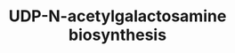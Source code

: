 ---
annotations:
- id: PW:0000002
  parent: classic metabolic pathway
  type: Pathway Ontology
  value: classic metabolic pathway
- id: PW:0000559
  parent: regulatory pathway
  type: Pathway Ontology
  value: hexosamine biosynthetic pathway
authors:
- M.Braymer
- MaintBot
- Mkutmon
- Ddigles
- Egonw
- Eweitz
- Khanspers
citedin: ''
communities: []
description: UDP-N-acetyl-D-glucosamine (UDP-GlcNAc) is a sugar nucleotide utilized
  for the biosynthesis of chitin, a major structural polysaccharide in the yeast cell
  wall. UDP-GlcNAc also provides GlcNAc moieties for N-linked glycosylation of proteins
  and for the biosynthesis of glycosylphosphatidylinositol (GPI), a lipid anchor involved
  in tethering proteins to the cell membrane. Synthesis of UDP-GlcNAc is an essential
  process in S. cerevisiae; conditional depletion of several of the enzymes in the
  pathway (Gna1p, Pcm1p, Qri1p) results in aberrant cell morphology and increased
  cell lysis.  In S. cerevisiae, UDP-GlcNAc is synthesized in four steps from fructose-6-phosphate
  (F6P). First, F6P is converted to glucosamine-6-phosphate (GlcN6P) by glutamine:fructose-6-phosphate
  amidotransferase (GFAT). Second, GlcN6P is N-acetylated by GlcN6P acetyltransferase
  (Gna1p). This forms GlcNAc-6-P, which in the third step of the pathway is isomerized
  to GlcNAc-1-P by phosphoacetylglucosamine mutase (Pcm1p). Finally, GlcNAc-1-P is
  condensed with UTP via UDP-GlcNAc pyrophosphorylase (Qri1p), yielding UDP-GlcNAc.
  The UDP-GlcNAc biosynthesis pathway described in yeast occurs similarly in other
  eukaryotes, however in the bacterial pathway GlcN-6-P is initially isomerized to
  GlcN-1-P prior to N-acetylation.  Description from [YeastPathways](https://pathway.yeastgenome.org/).
last-edited: 2025-09-17
ndex: null
organisms:
- Saccharomyces cerevisiae
redirect_from:
- /index.php/Pathway:WP159
- /instance/WP159
- /instance/WP159_r140590
revision: r140590
schema-jsonld:
- '@context': https://schema.org/
  '@id': https://wikipathways.github.io/pathways/WP159.html
  '@type': Dataset
  creator:
    '@type': Organization
    name: WikiPathways
  description: UDP-N-acetyl-D-glucosamine (UDP-GlcNAc) is a sugar nucleotide utilized
    for the biosynthesis of chitin, a major structural polysaccharide in the yeast
    cell wall. UDP-GlcNAc also provides GlcNAc moieties for N-linked glycosylation
    of proteins and for the biosynthesis of glycosylphosphatidylinositol (GPI), a
    lipid anchor involved in tethering proteins to the cell membrane. Synthesis of
    UDP-GlcNAc is an essential process in S. cerevisiae; conditional depletion of
    several of the enzymes in the pathway (Gna1p, Pcm1p, Qri1p) results in aberrant
    cell morphology and increased cell lysis.  In S. cerevisiae, UDP-GlcNAc is synthesized
    in four steps from fructose-6-phosphate (F6P). First, F6P is converted to glucosamine-6-phosphate
    (GlcN6P) by glutamine:fructose-6-phosphate amidotransferase (GFAT). Second, GlcN6P
    is N-acetylated by GlcN6P acetyltransferase (Gna1p). This forms GlcNAc-6-P, which
    in the third step of the pathway is isomerized to GlcNAc-1-P by phosphoacetylglucosamine
    mutase (Pcm1p). Finally, GlcNAc-1-P is condensed with UTP via UDP-GlcNAc pyrophosphorylase
    (Qri1p), yielding UDP-GlcNAc. The UDP-GlcNAc biosynthesis pathway described in
    yeast occurs similarly in other eukaryotes, however in the bacterial pathway GlcN-6-P
    is initially isomerized to GlcN-1-P prior to N-acetylation.  Description from
    [YeastPathways](https://pathway.yeastgenome.org/).
  keywords:
  - Coenzyme A
  - D-glucosamine-6-phosphate
  - GFA1
  - GNA1
  - H⁺
  - L-glutamate
  - L-glutamine
  - N-acetyl-D-glucosamine-6-phosphate
  - N-acetyl-glucosamine-1-phosphate
  - PCM1
  - QRI1
  - UDP-N-acetyl-α-D-glucosamine
  - UTP
  - acetyl-CoA
  - fructose-6-phosphate
  - pyrophosphate
  license: CC0
  name: UDP-N-acetylgalactosamine biosynthesis
seo: CreativeWork
title: UDP-N-acetylgalactosamine biosynthesis
wpid: WP159
---